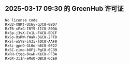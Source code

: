 ## 2025-03-17 09:30 的 GreenHub 许可证
```
No license code
RxU2-X8Kt-UI6y-qJC8-08D7
RxT6-xFxG-IBY9-tIC8-80DA
RxSp-j3vX-Cn1L-F4C8-EDCF
RxSo-0sRW-YWak-3GC8-2FFD
RxSl-w5Y8-iA3i-lQC8-AAF8
RxSi-gpnQ-GL6o-h6C8-0E22
RxSC-cimo-b8Fj-PgC8-6C39
RxRH-Ctgq-0xwH-KeC8-FF3A
RxQX-3i1n-eMoO-QBC8-6CE0
```
